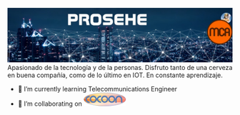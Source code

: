 <!--
**prosehe/prosehe** is a ✨ _special_ ✨ repository because its `README.md` (this file) appears on your GitHub profile.

Here are some ideas to get you started:

- 🔭 I’m currently working on ...
- 🌱 I’m currently learning ...
- 👯 I’m looking to collaborate on ...
- 🤔 I’m looking for help with ...
- 💬 Ask me about ...
- 📫 How to reach me: ...
- 😄 Pronouns: ...
- ⚡ Fun fact: ...
-->
![cab](https://github.com/prosehe/prosehe/blob/main/Banner.jpg)
Apasionado de la tecnología y de la personas. Disfruto tanto de una cerveza en buena compañía, como de lo último en IOT. En constante aprendizaje.
- 🌱 I’m currently learning Telecommunications Engineer
- 👯 I’m collaborating on <img src="https://github.com/prosehe/prosehe/blob/main/LogoCocoon.png"  height="30" />

